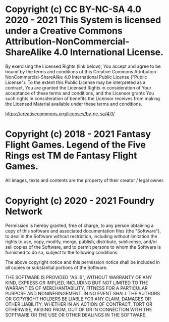 # Copyright (c) CC BY-NC-SA 4.0 2020 - 2021 This System is licensed under a Creative Commons Attribution-NonCommercial-ShareAlike 4.0 International License.

By exercising the Licensed Rights (link below), You accept and agree to be bound by the terms and conditions of this Creative Commons Attribution-NonCommercial-ShareAlike 4.0 International Public License ("Public License"). To the extent this Public License may be interpreted as a contract, You are granted the Licensed Rights in consideration of Your acceptance of these terms and conditions, and the Licensor grants You such rights in consideration of benefits the Licensor receives from making the Licensed Material available under these terms and conditions.

https://creativecommons.org/licenses/by-nc-sa/4.0/


# Copyright (c) 2018 - 2021 Fantasy Flight Games. Legend of the Five Rings est TM de Fantasy Flight Games.

All images, texts and contents are the property of their creator / legal owner.


# Copyright (c) 2020 - 2021 Foundry Network

Permission is hereby granted, free of charge, to any person obtaining a copy
of this software and associated documentation files (the "Software"), to deal
in the Software without restriction, including without limitation the rights
to use, copy, modify, merge, publish, distribute, sublicense, and/or sell
copies of the Software, and to permit persons to whom the Software is
furnished to do so, subject to the following conditions:

The above copyright notice and this permission notice shall be included in all
copies or substantial portions of the Software.

THE SOFTWARE IS PROVIDED "AS IS", WITHOUT WARRANTY OF ANY KIND, EXPRESS OR
IMPLIED, INCLUDING BUT NOT LIMITED TO THE WARRANTIES OF MERCHANTABILITY,
FITNESS FOR A PARTICULAR PURPOSE AND NONINFRINGEMENT. IN NO EVENT SHALL THE
AUTHORS OR COPYRIGHT HOLDERS BE LIABLE FOR ANY CLAIM, DAMAGES OR OTHER
LIABILITY, WHETHER IN AN ACTION OF CONTRACT, TORT OR OTHERWISE, ARISING FROM,
OUT OF OR IN CONNECTION WITH THE SOFTWARE OR THE USE OR OTHER DEALINGS IN THE
SOFTWARE.
